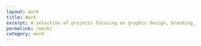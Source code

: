```yaml
---
layout: work
title: Work
excerpt: A selection of projects focusing on graphic design, branding, web design, and web development
permalink: /work/
category: work
---
```


